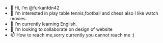 - 👋 Hi, I’m @furkanfdn42
- 👀 I’m interested in play table tennis,football and chess also I like watch movies.
- 🌱 I’m currently learning English.
- 💞️ I’m looking to collaborate on design of website
- 📫 How to reach me,sorry currently you cannot reach me :)

<!---
furkanfdn42/furkanfdn42 is a ✨ special ✨ repository because its `README.md` (this file) appears on your GitHub profile.
You can click the Preview link to take a look at your changes.
--->
